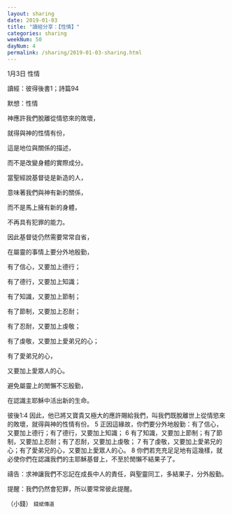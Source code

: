 ```yaml
---
layout: sharing
date: 2019-01-03
title: "讀經分享：【性情】"
categories: sharing
weekNum: 50
dayNum: 4
permalink: /sharing/2019-01-03-sharing.html
---
```


1月3日 性情

讀經：彼得後書1；詩篇94

默想：性情

神應許我們脫離從情慾來的敗壞，

就得與神的性情有份，

這是地位與關係的描述，

而不是改變身體的實際成分。

當聖經說基督徒是新造的人，

意味著我們與神有新的關係，

而不是馬上擁有新的身體，

不再具有犯罪的能力。

因此基督徒仍然需要常常自省，

在屬靈的事情上要分外地殷勤，

有了信心，又要加上德行；

有了德行，又要加上知識； 

有了知識，又要加上節制；

有了節制，又要加上忍耐；

有了忍耐，又要加上虔敬； 

有了虔敬，又要加上愛弟兄的心；

有了愛弟兄的心，

又要加上愛眾人的心。

避免屬靈上的閒懶不忘殷勤，

在認識主耶穌中活出新的生命。

彼後1:4 因此，他已將又寶貴又極大的應許賜給我們，叫我們既脫離世上從情慾來的敗壞，就得與神的性情有份。 5 正因這緣故，你們要分外地殷勤：有了信心，又要加上德行；有了德行，又要加上知識； 6 有了知識，又要加上節制；有了節制，又要加上忍耐；有了忍耐，又要加上虔敬； 7 有了虔敬，又要加上愛弟兄的心；有了愛弟兄的心，又要加上愛眾人的心。 8 你們若充充足足地有這幾樣，就必使你們在認識我們的主耶穌基督上，不至於閒懶不結果子了。

禱告：求神讓我們不忘記在成長中人的責任，與聖靈同工，多結果子，分外殷勤。

提醒：我們仍然會犯罪，所以要常常彼此提醒。

（小錢）
`錢斌傳道`
